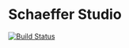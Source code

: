 # Schaeffer Studio

[![Build Status](https://travis-ci.com/blaise2s/schaeffer-studio-ng.svg?branch=main)](https://travis-ci.com/blaise2s/schaeffer-studio-ng)
